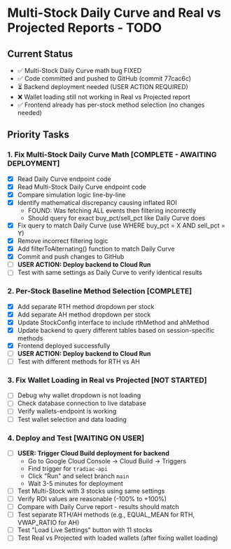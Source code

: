 # Multi-Stock Daily Curve and Real vs Projected Reports - TODO

## Current Status
- ✅ Multi-Stock Daily Curve math bug FIXED
- ✅ Code committed and pushed to GitHub (commit 77cac6c)
- ⏳ Backend deployment needed (USER ACTION REQUIRED)
- ❌ Wallet loading still not working in Real vs Projected report
- ✅ Frontend already has per-stock method selection (no changes needed)

## Priority Tasks

### 1. Fix Multi-Stock Daily Curve Math [COMPLETE - AWAITING DEPLOYMENT]
- [x] Read Daily Curve endpoint code
- [x] Read Multi-Stock Daily Curve endpoint code
- [x] Compare simulation logic line-by-line
- [x] Identify mathematical discrepancy causing inflated ROI
  - FOUND: Was fetching ALL events then filtering incorrectly
  - Should query for exact buy_pct/sell_pct like Daily Curve does
- [x] Fix query to match Daily Curve (use WHERE buy_pct = X AND sell_pct = Y)
- [x] Remove incorrect filtering logic
- [x] Add filterToAlternating() function to match Daily Curve
- [x] Commit and push changes to GitHub
- [ ] **USER ACTION: Deploy backend to Cloud Run**
- [ ] Test with same settings as Daily Curve to verify identical results

### 2. Per-Stock Baseline Method Selection [COMPLETE]
- [x] Add separate RTH method dropdown per stock
- [x] Add separate AH method dropdown per stock
- [x] Update StockConfig interface to include rthMethod and ahMethod
- [x] Update backend to query different tables based on session-specific methods
- [x] Frontend deployed successfully
- [ ] **USER ACTION: Deploy backend to Cloud Run**
- [ ] Test with different methods for RTH vs AH

### 3. Fix Wallet Loading in Real vs Projected [NOT STARTED]
- [ ] Debug why wallet dropdown is not loading
- [ ] Check database connection to live database
- [ ] Verify wallets-endpoint is working
- [ ] Test wallet selection and data loading

### 4. Deploy and Test [WAITING ON USER]
- [ ] **USER: Trigger Cloud Build deployment for backend**
  - Go to Google Cloud Console → Cloud Build → Triggers
  - Find trigger for `tradiac-api`
  - Click "Run" and select branch `main`
  - Wait 3-5 minutes for deployment
- [ ] Test Multi-Stock with 3 stocks using same settings
- [ ] Verify ROI values are reasonable (-100% to +100%)
- [ ] Compare with Daily Curve report - results should match
- [ ] Test separate RTH/AH methods (e.g., EQUAL_MEAN for RTH, VWAP_RATIO for AH)
- [ ] Test "Load Live Settings" button with 11 stocks
- [ ] Test Real vs Projected with loaded wallets (after fixing wallet loading)